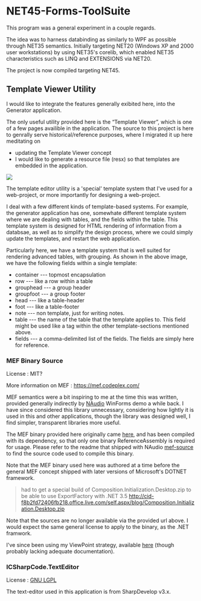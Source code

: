 # NET45-Forms-ToolSuite

This program was a general experiment in a couple regards.

The idea was to harness databinding as similarly to WPF as possible through NET35 semantics.
Initially targeting NET20 (Windows XP and 2000 user workstations) by using NET35's corelib, which enabled NET35 characteristics such as LINQ and EXTENSIONS via NET20.

The project is now compiled targeting NET45.

## Template Viewer Utility

I would like to integrate the features generally exibited here, into the Generator application.

The only useful utility provided here is the “Template Viewer”, which is one of a few pages availible in the application. The source to this project is here to genrally serve historical/reference purposes, where I migrated it up here meditating on

* updating the Template Viewer concept
* I would like to generate a resource file (resx) so that templates are embedded in the application.

![](https://raw.github.com/tfoxo/System.Cor3/master/Source-Utils/Forms-ToolSuite/doc/snapshot.png)

The template editor utility is a 'special' template system that I've used for a web-project, or more importantly for designing a web-project.

I deal with a few different kinds of template-based systems.  For example, the generator application has one, somewhate different template system where we are dealing with tables, and the fields within the table.  This template system is designed for HTML rendering of information from a databsae, as well as to simplify the design process, where we could simply update the templates, and restart the web application.

Particularly here, we have a template system that is well suited for rendering advanced tables, with grouping.  As shown in the above image, we have the following fields within a single template:

* container --- topmost encapsulation
* row --- like a row within a table
* grouphead --- a group header
* groupfoot --- a group footer
* head --- like a table-header
* foot --- like a table-footer
* note --- non template, just for writing notes.
* table --- the name of the table that the template applies to.  This field might be used like a tag within the other template-sections mentioned above.
* fields --- a comma-delimited list of the fields.  The fields are simply here for reference.

### MEF Binary Source

License
: MIT?

More information on MEF
: https://mef.codeplex.com/

MEF semantics were a bit inspiring to me at the time this was written, provided generally indirectly by [NAudio][naudio] WinForms demo a while back.  I have since considered this library unnecessary, considering how lightly it is used in this and other applications, though the library was designed well, I find simpler, transparent libraries more useful.

The MEF binary provided here originally came [here][mef-source], and has been compiled with its dependency, so that only one binary ReferenceAssembly is required for usage.  Please refer to the readme that shipped with NAudio [mef-source] to find the source code used to compile this binary.

Note that the MEF binary used here was authored at a time before the general MEF concept shipped with later versions of Microsoft's DOTNET framework.

> had to get a special build of Composition.Initialization.Desktop.zip to be able to use ExportFactory<T> with .NET 3.5
http://cid-f8b2fd72406fb218.office.live.com/self.aspx/blog/Composition.Initialization.Desktop.zip

Note that the sources are no longer available via the provided url above.  I would expect the same general license to apply to the binary, as the .NET framwork.

I've since been using my ViewPoint strategy, available [here](https://github.com/tfoxo/System.Cor3/blob/master/Source/Cor3.Core/Internals/ViewPoint.cs) (though probably lacking adequate documentation).

### ICSharpCode.TextEditor

License
: [GNU LGPL][lgpl]

The text-editor used in this application is from SharpDevelop v3.x.

[naudio]: http://naudio.codeplex.com/
[mef-source]: http://naudio.codeplex.com/SourceControl/latest#Lib/MEF/readme.txt
[lgpl]: http://www.gnu.org/copyleft/lesser.html
